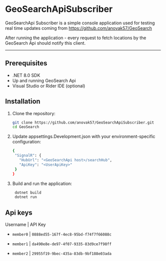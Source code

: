 ﻿# GeoSearchApiSubscriber

GeoSearchApi Subscriber is a simple console application used for testing real time updates coming from https://github.com/anovak57/GeoSearch

After running the application - every request to fetch locations by the GeoSearch Api should notify this client.

---

## Prerequisites

- .NET 8.0 SDK
- Up and running GeoSearch Api 
- Visual Studio or Rider IDE (optional)

## Installation

1. Clone the repository:
   
   ```bash
   git clone https://github.com/anovak57/GeoSearchApiSubscriber.git
   cd GeoSearch
   
2. Update appsettings.Development.json with your environment-specific configuration:
   
   ```bash
   {
    "SignalR": {
      "HubUrl": "<GeoSearchApi host>/searchHub",
      "ApiKey": "<UserApiKey>"
    }
   }
   
  3. Build and run the application:
     ```bash
      dotnet build
      dotnet run

## Api keys

Username | API Key

- `member0` |	`0888ed55-167f-4ec8-95bd-f74f7f66088c`

- `member1`	| `da490e8e-de97-4f07-9335-83d9ce7f98ff`

- `member2` |	`29955f19-9bec-435a-83db-9bf188e03ada`
